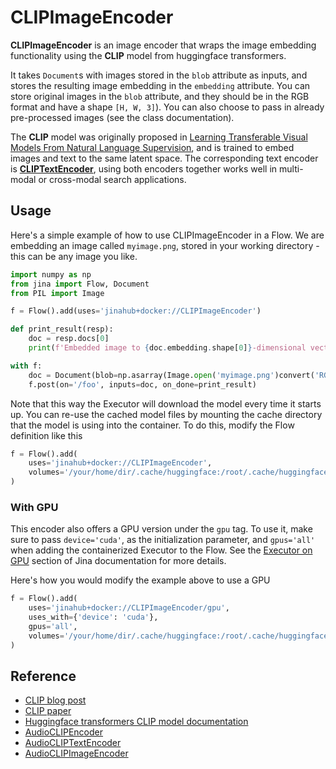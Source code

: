 # CLIPImageEncoder

**CLIPImageEncoder** is an image encoder that wraps the image embedding functionality using the **CLIP** model from huggingface transformers.

It takes `Document`s with images stored in the `blob` attribute as inputs, and stores the
resulting image embedding in the `embedding` attribute. You can store original images in
the `blob` attribute, and they should be in the RGB format and have a shape `[H, W, 3]`). You
can also choose to pass in already pre-processed images (see the class documentation).

The **CLIP** model was originally proposed in [Learning Transferable Visual Models From Natural Language Supervision](https://arxiv.org/abs/2103.00020), and is trained to embed images and text to the same latent
space. The corresponding text encoder is **[CLIPTextEncoder](https://hub.jina.ai/executor/livtkbkg)**,
using both encoders together works well in multi-modal or cross-modal search applications.

## Usage

Here's a simple example of how to use CLIPImageEncoder in a Flow. We are embedding an image called `myimage.png`, stored in your working directory - this can be any image you like.

```python
import numpy as np
from jina import Flow, Document
from PIL import Image

f = Flow().add(uses='jinahub+docker://CLIPImageEncoder')

def print_result(resp):
    doc = resp.docs[0]
    print(f'Embedded image to {doc.embedding.shape[0]}-dimensional vector')

with f:
    doc = Document(blob=np.asarray(Image.open('myimage.png')convert('RGB')))
    f.post(on='/foo', inputs=doc, on_done=print_result)
```

Note that this way the Executor will download the model every time it starts up. You can
re-use the cached model files by mounting the cache directory that the model is using
into the container. To do this, modify the Flow definition like this

```python
f = Flow().add(
    uses='jinahub+docker://CLIPImageEncoder',
    volumes='/your/home/dir/.cache/huggingface:/root/.cache/huggingface'
)
```

### With GPU

This encoder also offers a GPU version under the `gpu` tag. To use it, make sure to pass `device='cuda'`, as the initialization parameter, and `gpus='all'` when adding the containerized Executor to the Flow. See the [Executor on GPU](https://docs.jina.ai/tutorials/gpu_executor/) section of Jina documentation for more details.

Here's how you would modify the example above to use a GPU

```python
f = Flow().add(
    uses='jinahub+docker://CLIPImageEncoder/gpu',
    uses_with={'device': 'cuda'},
    gpus='all',
    volumes='/your/home/dir/.cache/huggingface:/root/.cache/huggingface' 
)
```

## Reference

- [CLIP blog post](https://openai.com/blog/clip/)
- [CLIP paper](https://arxiv.org/abs/2103.00020)
- [Huggingface transformers CLIP model documentation](https://huggingface.co/transformers/model_doc/clip.html)
- [AudioCLIPEncoder](https://hub.jina.ai/executor/f4d22e1r)
- [AudioCLIPTextEncoder](https://hub.jina.ai/executor/jfe8kovq)
- [AudioCLIPImageEncoder](https://hub.jina.ai/executor/3atsazub)